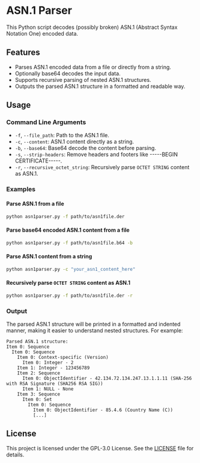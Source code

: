 # ASN.1 Parser

This Python script decodes (possibly broken) ASN.1 (Abstract Syntax Notation One) encoded data.

## Features
- Parses ASN.1 encoded data from a file or directly from a string.
- Optionally base64 decodes the input data.
- Supports recursive parsing of nested ASN.1 structures.
- Outputs the parsed ASN.1 structure in a formatted and readable way.

## Usage

### Command Line Arguments

- `-f`, `--file_path`: Path to the ASN.1 file.
- `-c`, `--content`: ASN.1 content directly as a string.
- `-b`, `--base64`: Base64 decode the content before parsing.
- `-s`, `--strip-headers`: Remove headers and footers like -----BEGIN CERTIFICATE-----.
- `-r`, `--recursive_octet_string`: Recursively parse `OCTET STRING` content as ASN.1.

### Examples

#### Parse ASN.1 from a file

```bash
python asn1parser.py -f path/to/asn1file.der
```

#### Parse base64 encoded ASN.1 content from a file

```bash
python asn1parser.py -f path/to/asn1file.b64 -b
```

#### Parse ASN.1 content from a string

```bash
python asn1parser.py -c "your_asn1_content_here"
```

#### Recursively parse `OCTET STRING` content as ASN.1

```bash
python asn1parser.py -f path/to/asn1file.der -r
```

### Output

The parsed ASN.1 structure will be printed in a formatted and indented manner, making it easier to understand nested structures. For example:

```
Parsed ASN.1 structure:
Item 0: Sequence
  Item 0: Sequence
    Item 0: Context-specific (Version)
      Item 0: Integer - 2
    Item 1: Integer - 123456789
    Item 2: Sequence
      Item 0: ObjectIdentifier - 42.134.72.134.247.13.1.1.11 (SHA-256 with RSA Signature (SHA256 RSA SIG))
      Item 1: NULL - None
    Item 3: Sequence
      Item 0: Set
        Item 0: Sequence
          Item 0: ObjectIdentifier - 85.4.6 (Country Name (C))
          [...]
```

## License

This project is licensed under the GPL-3.0 License. See the [LICENSE](LICENSE) file for details.
